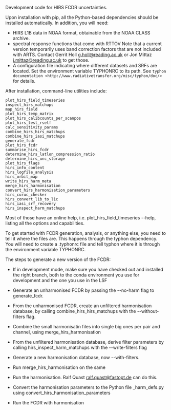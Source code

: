 Development code for HIRS FCDR uncertainties.

Upon installation with pip, all the Python-based dependencies should be
installed automatically.  In addition, you will need:

- HIRS L1B data in NOAA format, obtainable from the NOAA CLASS archive.
- spectral response functions that come with RTTOV
  Note that a current version
  temporarily uses band correction factors that are not included with
  ARTS.  Contact Gerrit Holl <g.holl@reading.ac.uk> or Jon Mittaz
  <j.mittaz@reading.ac.uk> to get those.
- A configuration file indicating where different datasets and SRFs are located.
  Set the environment variable TYPHONRC to its path.  See 
  `typhon documentation <http://www.radiativetransfer.org/misc/typhon/doc/>`
  for details.

After installation, command-line utilities include:

    plot_hirs_field_timeseries
    inspect_hirs_matchups
    map_hirs_field
    plot_hirs_temp_matrix
    plot_hirs_calibcounts_per_scanpos
    plot_hirs_test_rself
    calc_sensitivity_params
    combine_hirs_hirs_matchups
    combine_hirs_iasi_matchups
    generate_fcdr
    plot_hirs_fcdr
    summarise_hirs_fcdr
    determine_hirs_latlon_compression_ratio
    determine_hirs_unc_storage
    plot_hirs_flags
    hirs_info_content
    hirs_logfile_analysis
    hirs_orbit_map
    write_hirs_harm_meta
    merge_hirs_harmonisation
    convert_hirs_harmonisation_parameters
    hirs_curuc_checker
    hirs_convert_l1b_to_l1c
    hirs_iasi_srf_recovery
    hirs_inspect_harm_matchups

Most of those have an online help, i.e. plot_hirs_field_timeseries --help,
listing all the options and capabilities.

To get started with FCDR generation, analysis, or anything else, you need
to tell it where the files are.  This happens through the typhon
dependency.  You will need to create a .typhonrc file and tell typhon
where it is through the environment variable TYPHONRC.

The steps to generate a new version of the FCDR:

- If in development mode, make sure you have checked out and installed the
  right branch, both to the conda environment you use for development and
  the one you use in the LSF

- Generate an unharmonised FCDR by passing the --no-harm flag to
  generate_fcdr.

- From the unharmonised FCDR, create an unfiltered harmonisation database,
  by calling combine_hirs_hirs_matchups with the --without-filters flag.

- Combine the small harmonisatin files into single big ones per pair and
  channel, using merge_hirs_harmonisation

- From the unfiltered harmonisation database, derive filter parameters by
  calling hirs_inspect_harm_matchups with the --write-filters flag

- Generate a new harmonisation database, now --with-filters.

- Run merge_hirs_harmonisation on the same

- Run the harmonisation.  Ralf Quast <ralf.quast@fastopt.de> can do this.

- Convert the harmonisation parameters to the Python file _harm_defs.py
  using convert_hirs_harmonisation_parameters

- Run the FCDR with harmonisation
